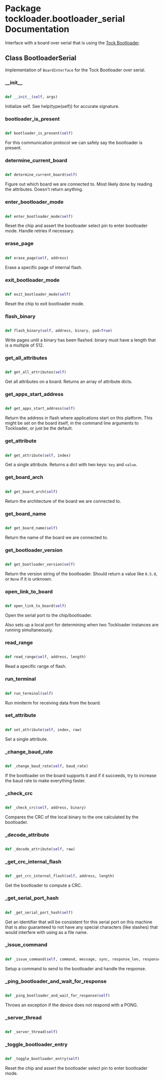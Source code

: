 # Package tockloader.bootloader_serial Documentation


Interface with a board over serial that is using the
[Tock Bootloader](https://github.com/tock/tock-bootloader).

## Class BootloaderSerial
Implementation of `BoardInterface` for the Tock Bootloader over serial.
### \_\_init\_\_
```py

def __init__(self, args)

```



Initialize self.  See help(type(self)) for accurate signature.


### bootloader\_is\_present
```py

def bootloader_is_present(self)

```



For this communication protocol we can safely say the bootloader is
present.


### determine\_current\_board
```py

def determine_current_board(self)

```



Figure out which board we are connected to. Most likely done by reading
the attributes. Doesn't return anything.


### enter\_bootloader\_mode
```py

def enter_bootloader_mode(self)

```



Reset the chip and assert the bootloader select pin to enter bootloader
mode. Handle retries if necessary.


### erase\_page
```py

def erase_page(self, address)

```



Erase a specific page of internal flash.


### exit\_bootloader\_mode
```py

def exit_bootloader_mode(self)

```



Reset the chip to exit bootloader mode.


### flash\_binary
```py

def flash_binary(self, address, binary, pad=True)

```



Write pages until a binary has been flashed. binary must have a length
that is a multiple of 512.


### get\_all\_attributes
```py

def get_all_attributes(self)

```



Get all attributes on a board. Returns an array of attribute dicts.


### get\_apps\_start\_address
```py

def get_apps_start_address(self)

```



Return the address in flash where applications start on this platform.
This might be set on the board itself, in the command line arguments
to Tockloader, or just be the default.


### get\_attribute
```py

def get_attribute(self, index)

```



Get a single attribute. Returns a dict with two keys: `key` and `value`.


### get\_board\_arch
```py

def get_board_arch(self)

```



Return the architecture of the board we are connected to.


### get\_board\_name
```py

def get_board_name(self)

```



Return the name of the board we are connected to.


### get\_bootloader\_version
```py

def get_bootloader_version(self)

```



Return the version string of the bootloader. Should return a value
like `0.5.0`, or `None` if it is unknown.


### open\_link\_to\_board
```py

def open_link_to_board(self)

```



Open the serial port to the chip/bootloader.

Also sets up a local port for determining when two Tockloader instances
are running simultaneously.


### read\_range
```py

def read_range(self, address, length)

```



Read a specific range of flash.


### run\_terminal
```py

def run_terminal(self)

```



Run miniterm for receiving data from the board.


### set\_attribute
```py

def set_attribute(self, index, raw)

```



Set a single attribute.


### \_change\_baud\_rate
```py

def _change_baud_rate(self, baud_rate)

```



If the bootloader on the board supports it and if it succeeds, try to
increase the baud rate to make everything faster.


### \_check\_crc
```py

def _check_crc(self, address, binary)

```



Compares the CRC of the local binary to the one calculated by the
bootloader.


### \_decode\_attribute
```py

def _decode_attribute(self, raw)

```



### \_get\_crc\_internal\_flash
```py

def _get_crc_internal_flash(self, address, length)

```



Get the bootloader to compute a CRC.


### \_get\_serial\_port\_hash
```py

def _get_serial_port_hash(self)

```



Get an identifier that will be consistent for this serial port on this
machine that is also guaranteed to not have any special characters (like
slashes) that would interfere with using as a file name.


### \_issue\_command
```py

def _issue_command(self, command, message, sync, response_len, response_code, show_errors=True)

```



Setup a command to send to the bootloader and handle the response.


### \_ping\_bootloader\_and\_wait\_for\_response
```py

def _ping_bootloader_and_wait_for_response(self)

```



Throws an exception if the device does not respond with a PONG.


### \_server\_thread
```py

def _server_thread(self)

```



### \_toggle\_bootloader\_entry
```py

def _toggle_bootloader_entry(self)

```



Reset the chip and assert the bootloader select pin to enter bootloader
mode.



